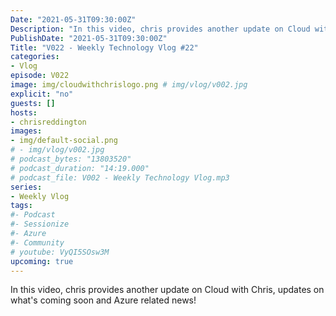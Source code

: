 ```yaml
---
Date: "2021-05-31T09:30:00Z"
Description: "In this video, chris provides another update on Cloud with Chris, updates on what's coming soon and Azure related news!"
PublishDate: "2021-05-31T09:30:00Z"
Title: "V022 - Weekly Technology Vlog #22"
categories:
- Vlog
episode: V022
image: img/cloudwithchrislogo.png # img/vlog/v002.jpg
explicit: "no"
guests: []
hosts:
- chrisreddington
images:
- img/default-social.png
# - img/vlog/v002.jpg
# podcast_bytes: "13803520"
# podcast_duration: "14:19.000"
# podcast_file: V002 - Weekly Technology Vlog.mp3
series:
- Weekly Vlog
tags:
#- Podcast
#- Sessionize
#- Azure
#- Community
# youtube: VyQI5SOsw3M
upcoming: true
---
```

In this video, chris provides another update on Cloud with Chris, updates on what's coming soon and Azure related news!